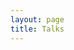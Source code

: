 ```yaml
---
layout: page
title: Talks
---
```

<script>MediumWidget.Init({renderTo: '#medium-widget', params: {"resource":"https://medium.com/@mayank79","postsPerLine":1,"limit":10,"picture":"big","fields":["description","claps","publishAt"],"ratio":"original"}})</script>

